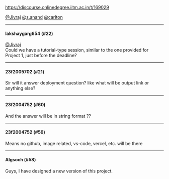 https://discourse.onlinedegree.iitm.ac.in/t/169029

<a class="mention" href="/u/jivraj">@Jivraj</a> <a class="mention" href="/u/s.anand">@s.anand</a> <a class="mention" href="/u/carlton">@carlton</a></p><hr>

<h4>lakshaygarg654 (#22)</h4>
<p><a class="mention" href="/u/jivraj">@Jivraj</a><br/>
Could we have a tutorial-type session, similar to the one provided for Project 1, just before the deadline?</p><hr>

<h4>23f2005702 (#21)</h4>
<p>Sir will it answer deployment question? like what will be output link or anything else?</p><hr>

<h4>23f2004752 (#60)</h4>
<p>And the answer will be in string format ??</p><hr>

<h4>23f2004752 (#59)</h4>
<p>Means no github, image related, vs-code, vercel, etc. will be there</p><hr>

<h4>Algsoch (#58)</h4>
<p>Guys, I have designed a new version of this project.